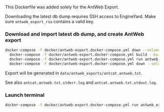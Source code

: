 This Dockerfile was added solely for the AntWeb Export.

Downloading the latest db dump requires SSH access to EngineYard. Make sure `antweb_export_rsa` contains a valid key.

### Download and import latest db dump, and create AntWeb export

```sh
docker-compose -f docker/antweb-export.docker-compose.yml down --volumes &&
  docker-compose -f docker/antweb-export.docker-compose.yml build --build-arg SSH_PRIVATE_KEY="$(cat antweb_export_rsa)" &&
  docker-compose -f docker/antweb-export.docker-compose.yml run antweb_export script/db_dump/import_and_export_latest_for_antweb &&
  docker-compose -f docker/antweb-export.docker-compose.yml down --volumes
```

Export will be generated in `data/antweb_exports/antcat.antweb.txt`.

See also `antcat.antweb.txt.stderr.log`  and `antcat.antweb.txt.stdout.log`.

### Launch terminal
```sh
docker-compose -f docker/antweb-export.docker-compose.yml run antweb_export /bin/bash
```
